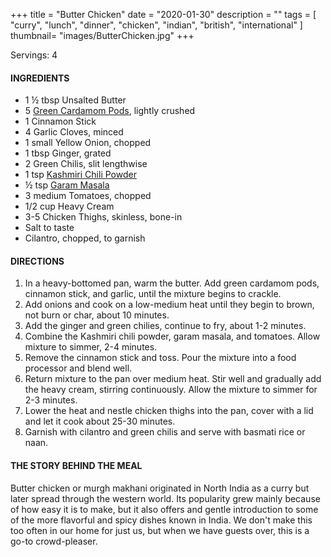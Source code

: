 +++
title = "Butter Chicken"
date = "2020-01-30"
description = ""
tags = [
    "curry",
    "lunch",
    "dinner",
    "chicken",
    "indian", 
    "british", 
    "international" 
]
thumbnail= "images/ButterChicken.jpg"
+++

Servings: 4 <!--more-->

#### INGREDIENTS 

* 1 ½ tbsp Unsalted Butter
* 5 [Green Cardamom Pods](https://amzn.to/3tZaNOd), lightly crushed
* 1 Cinnamon Stick
* 4 Garlic Cloves, minced
* 1 small Yellow Onion, chopped
* 1 tbsp Ginger, grated
* 2 Green Chilis, slit lengthwise
* 1 tsp [Kashmiri Chili Powder](https://amzn.to/3jP2lMC) 
* ½ tsp [Garam Masala](https://amzn.to/3u0tvEX)
* 3 medium Tomatoes, chopped 
* 1/2 cup Heavy Cream
* 3-5 Chicken Thighs, skinless, bone-in
* Salt to taste
* Cilantro, chopped, to garnish

#### DIRECTIONS 

1. In a heavy-bottomed pan, warm the butter. Add green cardamom pods, cinnamon stick, and garlic, until the mixture begins to crackle.
2. Add onions and cook on a low-medium heat until they begin to brown, not burn or char, about 10 minutes.
3. Add the ginger and green chilies, continue to fry, about 1-2 minutes.
4. Combine the Kashmiri chili powder, garam masala, and tomatoes. Allow mixture to simmer, 2-4 minutes.
5. Remove the cinnamon stick and toss. Pour the mixture into a food processor and blend well.
6. Return mixture to the pan over medium heat. Stir well and gradually add the heavy cream, stirring continuously. Allow the mixture to simmer for 2-3 minutes.
7. Lower the heat and nestle chicken thighs into the pan, cover with a lid and let it cook about 25-30 minutes.
8. Garnish with cilantro and green chilis and serve with basmati rice or naan.

#### THE STORY BEHIND THE MEAL

Butter chicken or murgh makhani originated in North India as a curry but later spread through the western world. Its popularity grew mainly because of how easy it is to make, but it also offers and gentle introduction to some of the more flavorful and spicy dishes known in India. We don't make this too often in our home for just us, but when we have guests over, this is a go-to crowd-pleaser. 
